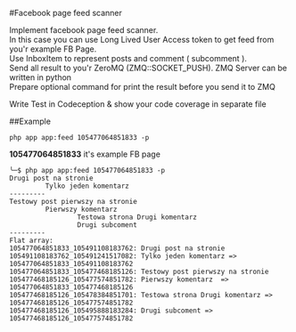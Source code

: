 #Facebook page feed scanner

Implement facebook page feed scanner.  
In this case you can use Long Lived User Access token to get feed from you'r example FB Page.  
Use InboxItem to represent posts and comment ( subcomment ).  
Send all result to you'r ZeroMQ (ZMQ::SOCKET_PUSH). ZMQ Server can be written in python  
Prepare optional command for print the result before you send it to ZMQ

Write Test in Codeception & show your code coverage in separate file

##Example

``php app app:feed 105477064851833 -p``

**105477064851833** it's example FB page


````
╰─$ php app app:feed 105477064851833 -p                                                     
Drugi post na stronie
         Tylko jeden komentarz
---------
Testowy post pierwszy na stronie
         Pierwszy komentarz 
                 Testowa strona Drugi komentarz
                 Drugi subcoment
---------
Flat array:
105477064851833_105491108183762: Drugi post na stronie
105491108183762_105491241517082: Tylko jeden komentarz => 105477064851833_105491108183762
105477064851833_105477468185126: Testowy post pierwszy na stronie
105477468185126_105477574851782: Pierwszy komentarz  => 105477064851833_105477468185126
105477468185126_105478384851701: Testowa strona Drugi komentarz => 105477468185126_105477574851782
105477468185126_105495888183284: Drugi subcoment => 105477468185126_105477574851782
````



